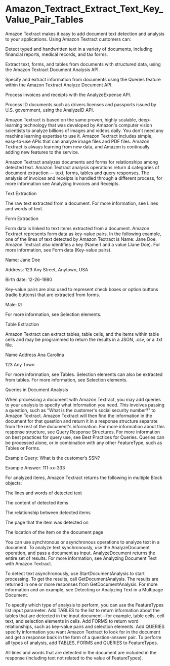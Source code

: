 # Amazon_Textract_Extract_Text_Key_Value_Pair_Tables

Amazon Textract makes it easy to add document text detection and analysis to your applications. Using Amazon Textract customers can:

Detect typed and handwritten text in a variety of documents, including financial reports, medical records, and tax forms.

Extract text, forms, and tables from documents with structured data, using the Amazon Textract Document Analysis API.

Specify and extract information from documents using the Queries feature within the Amazon Textract Analyze Document API.

Process invoices and receipts with the AnalyzeExpense API.

Process ID documents such as drivers licenses and passports issued by U.S. government, using the AnalyzeID API.

Amazon Textract is based on the same proven, highly scalable, deep-learning technology that was developed by Amazon's computer vision scientists to analyze billions of images and videos daily. You don't need any machine learning expertise to use it. Amazon Textract includes simple, easy-to-use APIs that can analyze image files and PDF files. Amazon Textract is always learning from new data, and Amazon is continually adding new features to the service.

Amazon Textract analyzes documents and forms for relationships among detected text. Amazon Textract analysis operations return 4 categories of document extraction — text, forms, tables and query responses. The analysis of invoices and receipts is handled through a different process, for more information see Analyzing Invoices and Receipts.

Text Extraction

The raw text extracted from a document. For more information, see Lines and words of text.

Form Extraction

Form data is linked to text items extracted from a document. Amazon Textract represents form data as key-value pairs. In the following example, one of the lines of text detected by Amazon Textract is Name: Jane Doe. Amazon Textract also identifies a key (Name:) and a value (Jane Doe). For more information, see Form data (Key-value pairs).

Name: Jane Doe

Address: 123 Any Street, Anytown, USA

Birth date: 12-26-1980

Key-value pairs are also used to represent check boxes or option buttons (radio buttons) that are extracted from forms.

Male: ☑

For more information, see Selection elements.

Table Extraction

Amazon Textract can extract tables, table cells, and the items within table cells and may be programmed to return the results in a JSON, .csv, or a .txt file.

Name	Address
Ana Carolina

123 Any Town

For more information, see Tables. Selection elements can also be extracted from tables. For more information, see Selection elements.

Queries in Document Analysis

When processing a document with Amazon Textract, you may add queries to your analysis to specify what information you need. This involves passing a question, such as "What is the customer's social security number?" to Amazon Textract. Amazon Textract will then find the information in the document for that question and return it in a response structure separate from the rest of the document's information. For more information about this response structure, see Query Response Structures. For more information on best practices for query use, see Best Practices for Queries. Queries can be processed alone, or in combination with any other FeatureType, such as Tables or Forms.

Example Query: What is the customer’s SSN?

Example Answer: 111-xx-333

For analyzed items, Amazon Textract returns the following in multiple Block objects:

The lines and words of detected text

The content of detected items

The relationship between detected items

The page that the item was detected on

The location of the item on the document page

You can use synchronous or asynchronous operations to analyze text in a document. To analyze text synchronously, use the AnalyzeDocument operation, and pass a document as input. AnalyzeDocument returns the entire set of results. For more information, see Analyzing Document Text with Amazon Textract.

To detect text asynchronously, use StartDocumentAnalysis to start processing. To get the results, call GetDocumentAnalysis. The results are returned in one or more responses from GetDocumentAnalysis. For more information and an example, see Detecting or Analyzing Text in a Multipage Document.

To specify which type of analysis to perform, you can use the FeatureTypes list input parameter. Add TABLES to the list to return information about the tables that are detected in the input document—for example, table cells, cell text, and selection elements in cells. Add FORMS to return word relationships, such as key-value pairs and selection elements. Add QUERIES specify information you want Amazon Textract to look for in the document and get a response back in the form of a question-answer pair. To perform all types of analysis, add TABLES, FORMS and QUERIES to FeatureTypes.

All lines and words that are detected in the document are included in the response (including text not related to the value of FeatureTypes).
